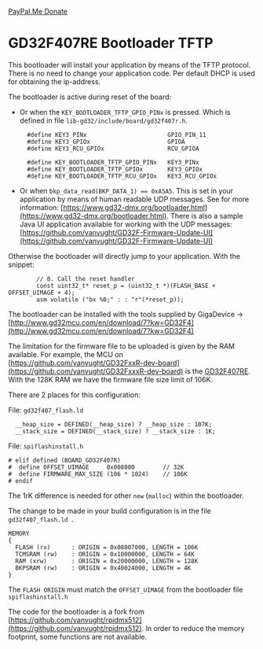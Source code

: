 [PayPal.Me Donate](https://paypal.me/AvanVught?locale.x=nl_NL)
# GD32F407RE Bootloader TFTP

This bootloader will install your application by means of the TFTP protocol. There is no need to change your application code. 
Per default DHCP is used for obtaining the ip-address.

The bootloader is active during reset of the board:

* Or when the `KEY_BOOTLOADER_TFTP_GPIO_PINx` is pressed. Which is defined in file `lib-gd32/include/board/gd32f407r.h`. 
	
		#define KEY3_PINx						GPIO_PIN_11
		#define KEY3_GPIOx						GPIOA
		#define KEY3_RCU_GPIOx					RCU_GPIOA
		
		#define KEY_BOOTLOADER_TFTP_GPIO_PINx	KEY3_PINx
		#define KEY_BOOTLOADER_TFTP_GPIOx		KEY3_GPIOx
		#define KEY_BOOTLOADER_TFTP_RCU_GPIOx	KEY3_RCU_GPIOx

* Or when `bkp_data_read(BKP_DATA_1) == 0xA5A5`. This is set in your application by means of human readable UDP messages. See for more information: [https://www.gd32-dmx.org/bootloader.html](https://www.gd32-dmx.org/bootloader.html). There is also a sample Java UI application available for working with the UDP messages: [https://github.com/vanvught/GD32F-Firmware-Update-UI](https://github.com/vanvught/GD32F-Firmware-Update-UI)

Otherwise the bootloader will directly jump to your application. With the snippet: 

	    	// 8. Call the reset handler
	    	const uint32_t* reset_p = (uint32_t *)(FLASH_BASE + OFFSET_UIMAGE + 4);
	    	asm volatile ("bx %0;" : : "r"(*reset_p));

The bootloader can be installed with the tools supplied by GigaDevice -> [http://www.gd32mcu.com/en/download/7?kw=GD32F4](http://www.gd32mcu.com/en/download/7?kw=GD32F4)

The limitation for the firmware file to be uploaded is given by the RAM available. For example, the MCU on [https://github.com/vanvught/GD32FxxR-dev-board](https://github.com/vanvught/GD32FxxxR-dev-board) is the [GD32F407RE](https://www.gigadevice.com/microcontroller/gd32f407re6/). With the 128K RAM we have the firmware file size limit of 106K.

There are 2 places for this configuration:

File: `gd32f407_flash.ld`

	  __heap_size = DEFINED(__heap_size) ? __heap_size : 107K;
	  __stack_size = DEFINED(__stack_size) ? __stack_size : 1K;

File: `spiflashinstall.h`

	# elif defined (BOARD_GD32F407R)
	#  define OFFSET_UIMAGE		0x008000		// 32K
	#  define FIRMWARE_MAX_SIZE (106 * 1024)	// 106K
	# endif

The 1rK difference is needed for other `new` (`malloc`) within the bootloader.

The change to be made in your build configuration is in the file `gd32f407_flash.ld `. 

	MEMORY
	{
	  FLASH (rx)      : ORIGIN = 0x08007000, LENGTH = 106K
	  TCMSRAM (rw)    : ORIGIN = 0x10000000, LENGTH = 64K
	  RAM (xrw)       : ORIGIN = 0x20000000, LENGTH = 128K
	  BKPSRAM (rw)	  : ORIGIN = 0x40024000, LENGTH = 4K
	}

The `FLASH ORIGIN` must match the `OFFSET_UIMAGE` from the bootloader file `spiflashinstall.h`

The code for the bootloader is a fork from [https://github.com/vanvught/rpidmx512](https://github.com/vanvught/rpidmx512). In order to reduce the memory footprint, some functions are not available.